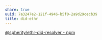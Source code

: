 ```yaml
---
share: true
uuid: 7a3247e2-121f-4946-b5f0-2a9d29cecb39
title: did-ethr
---
```

[@spherity/ethr-did-resolver - npm](https://www.npmjs.com/package/@spherity/ethr-did-resolver)